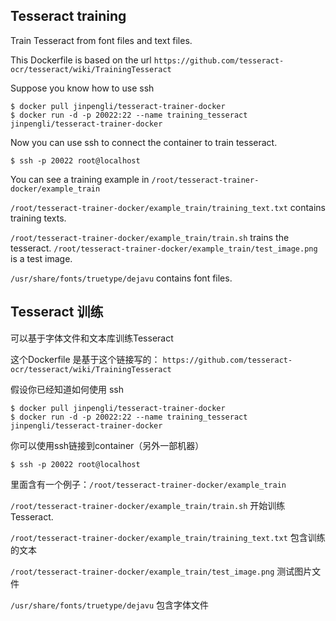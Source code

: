 
Tesseract training
-----------------

Train Tesseract from font files and text files.

This Dockerfile is based on the url `https://github.com/tesseract-ocr/tesseract/wiki/TrainingTesseract`

Suppose you know how to use ssh

```
$ docker pull jinpengli/tesseract-trainer-docker
$ docker run -d -p 20022:22 --name training_tesseract jinpengli/tesseract-trainer-docker 
```

Now you can use ssh to connect the container to train tesseract.

```
$ ssh -p 20022 root@localhost
```

You can see a training example in `/root/tesseract-trainer-docker/example_train`

`/root/tesseract-trainer-docker/example_train/training_text.txt` contains training texts.

`/root/tesseract-trainer-docker/example_train/train.sh` trains the tesseract. `/root/tesseract-trainer-docker/example_train/test_image.png` is a test image.

`/usr/share/fonts/truetype/dejavu` contains font files.


Tesseract 训练 
-------------------

可以基于字体文件和文本库训练Tesseract

这个Dockerfile 是基于这个链接写的： `https://github.com/tesseract-ocr/tesseract/wiki/TrainingTesseract`

假设你已经知道如何使用 ssh

```
$ docker pull jinpengli/tesseract-trainer-docker
$ docker run -d -p 20022:22 --name training_tesseract jinpengli/tesseract-trainer-docker
```

你可以使用ssh链接到container（另外一部机器）

```
$ ssh -p 20022 root@localhost
```

里面含有一个例子：`/root/tesseract-trainer-docker/example_train`

`/root/tesseract-trainer-docker/example_train/train.sh` 开始训练 Tesseract. 

`/root/tesseract-trainer-docker/example_train/training_text.txt` 包含训练的文本

`/root/tesseract-trainer-docker/example_train/test_image.png` 测试图片文件

`/usr/share/fonts/truetype/dejavu` 包含字体文件
